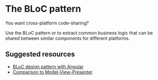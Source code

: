 # The BLoC pattern
You want cross-platform code-sharing?

Use the BLoC pattern or to extract common business logic  that can be shared
between similar components for different platforms.

## Suggested resources
- [BLoC design pattern with Angular](https://medium.com/lacolaco-blog/bloc-design-pattern-with-angular-1c2f0339f6a3)
- [Comparison to Model-View-Presenter](https://medium.com/@LayZeeDK/very-interesting-suguru-thank-you-for-sharing-ec3c2dc7e82e)
